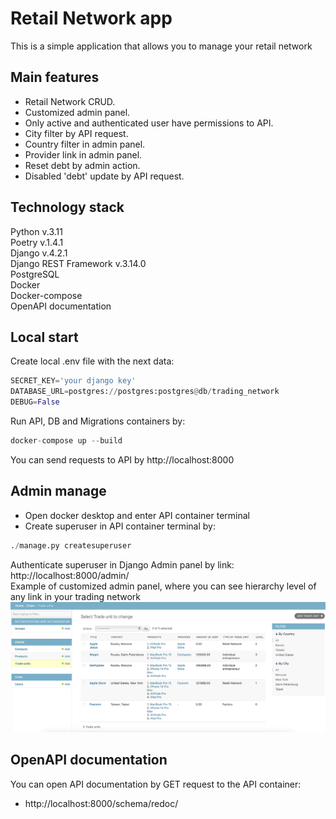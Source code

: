 # Retail Network app
This is a simple application that allows you to manage your retail network
## Main features
* Retail Network CRUD.
* Customized admin panel.
* Only active and authenticated user have permissions to API.
* City filter by API request.
* Country filter in admin panel.
* Provider link in admin panel.
* Reset debt by admin action.
* Disabled 'debt' update by API request.
## Technology stack   
Python v.3.11     
Poetry v.1.4.1   
Django v.4.2.1  
Django REST Framework v.3.14.0   
PostgreSQL    
Docker  
Docker-compose   
OpenAPI documentation
## Local start  
Create local .env file with the next data:  
``` python
SECRET_KEY='your django key'
DATABASE_URL=postgres://postgres:postgres@db/trading_network
DEBUG=False
```
Run API, DB and Migrations containers by:
``` python
docker-compose up --build
```
You can send requests to API by http://localhost:8000
## Admin manage
* Open docker desktop and enter API container terminal   
* Create superuser in API container terminal by:
``` python
./manage.py createsuperuser
```
Authenticate superuser in Django Admin panel by link:
http://localhost:8000/admin/   
Example of customized admin panel, where you can see hierarchy level of any link in your trading network 
![img_1.png](img_1.png)
## OpenAPI documentation
You can open API documentation by GET request to the API container:   
- http://localhost:8000/schema/redoc/
